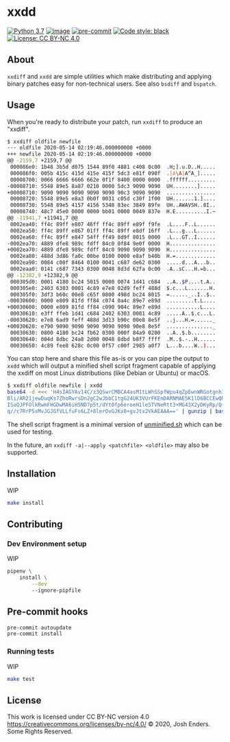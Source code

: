 # xxdd

[![Python 3.7](https://img.shields.io/badge/python-3.7-blue.svg)](https://www.python.org/downloads/release/python-370/)
[![image](https://img.shields.io/pypi/v/pipenv.svg)](https://python.org/pypi/pipenv)
[![pre-commit](https://img.shields.io/badge/pre--commit-enabled-brightgreen?logo=pre-commit&logoColor=white)](https://github.com/pre-commit/pre-commit)
[![Code style: black](https://img.shields.io/badge/code%20style-black-000000.svg)](https://github.com/psf/black)
[![License: CC BY-NC 4.0](https://img.shields.io/badge/License-CC%20BY--NC%204.0-lightgrey.svg)](https://creativecommons.org/licenses/by-nc/4.0/)

## About

`xxdiff` and `xxdd` are simple utilities which make distributing and applying
binary patches easy for non-technical users. See also `bsdiff` and `bspatch`.

## Usage

When you're ready to distribute your patch, run `xxdiff` to produce an
"xxdiff".

```bash
$ xxdiff oldfile newfile
--- oldfile 2020-05-14 02:19:46.000000000 +0000
+++ newfile 2020-05-14 02:19:46.000000000 +0000
@@ -2159,7 +2159,7 @@
 000086e0: 1b48 3b5d d075 1544 89f0 4881 c408 0c00  .H;].u.D..H.....
 000086f0: 005b 415c 415d 415e 415f 5dc3 e81f 090f  .[A\A]A^A_].....
 00008700: 0066 6666 6666 662e 0f1f 8400 0000 0000  .ffffff.........
-00008710: 5548 89e5 8a87 0210 0000 5dc3 9090 9090  UH........].....
+00008710: 9090 9090 9090 9090 9090 90c3 9090 9090  ................
 00008720: 5548 89e5 e8a3 0b0f 0031 c05d c30f 1f00  UH.......1.]....
 00008730: 5548 89e5 4157 4156 5348 83ec 3849 89fe  UH..AWAVSH..8I..
 00008740: 48c7 45e0 0000 0000 bb01 0000 0049 837e  H.E..........I.~
@@ -11941,7 +11941,7 @@
 0002ea40: ff4c 89ff e807 46ff ff4c 89ff e89f f9fe  .L....F..L......
 0002ea50: ff4c 89ff e867 01ff ff4c 89ff e8df 16ff  .L...g...L......
 0002ea60: ff4c 89ff e847 54ff ff49 8d9f 8015 0000  .L...GT..I......
-0002ea70: 4889 dfe8 989c fdff 84c0 0f84 9e0f 0000  H...............
+0002ea70: 4889 dfe8 989c fdff 84c0 9090 9090 9090  H...............
 0002ea80: 488d 3d86 fa0c 00be 0100 0000 e8af b40b  H.=.............
 0002ea90: 0084 c00f 8464 0100 0041 c687 de62 0300  .....d...A...b..
 0002eaa0: 0141 c687 7343 0300 0048 8d3d 62fa 0c00  .A..sC...H.=b...
@@ -12382,9 +12382,9 @@
 000305d0: 0001 4180 bc24 5015 0000 0074 1d41 c684  ..A..$P....t.A..
 000305e0: 2403 6303 0001 4c89 e7e8 02d9 feff 488d  $.c...L.......H.
 000305f0: 3df3 b60c 00e8 c65f 0800 498d bc24 8015  =......_..I..$..
-00030600: 0000 e809 81fd ff84 c074 0a4c 89e7 e89d  .........t.L....
+00030600: 0000 e809 81fd ff84 c090 904c 89e7 e89d  ...........L....
 00030610: e3ff ffeb 1d41 c684 2402 6303 0001 4c89  .....A..$.c...L.
-00030620: e7e8 6ad9 feff 488d 3d13 b90c 00e8 8e5f  ..j...H.=......_
+00030620: e790 9090 9090 9090 9090 9090 90e8 8e5f  ..............._
 00030630: 0800 4180 bc24 fb62 0300 000f 84a9 0200  ..A..$.b........
 00030640: 004d 8dbc 24a8 2d00 0048 8dbd b8f7 ffff  .M..$.-..H......
 00030650: 4c89 fee8 628c 0c00 0f57 c00f 2985 a0f7  L...b....W..)...
```

You can stop here and share this file as-is or you can pipe the output to
`xxdd` which will output a minified shell script fragment capable of applying
the xxdiff on most Linux distributions (like Debian or Ubuntu) or macOS.

```bash
$ xxdiff oldfile newfile | xxdd
base64 -d <<< 'H4sIAGYAv14C/z3QSwrCMBCA4asM1tLWhSSpfWpu4qZpEwnWRGotgnh3ic509X8Qm
Bli/AR21jewDuqKs7ZhoRwrsDn2gC2wJbbC1tgG24UK3VUrFKEnDARNMAE5K1lD6BCCEwQhJxwIBaEkV
ISaQJPFOlkRwmFHGDwMA6iH5ND7p5t/dYt0fp6eroeH1le5TVNeRtt3+MG43X2yDKyRp/Q+WTcbiBVsz
q//c7RrP5sMvJGJGfVLLfuFs6LZ+8lerOvGJKx0+gvJtx2VkAEAAA==' | gunzip | bash
```

The shell script fragment is a minimal version of [unminified.sh](unminified.sh)
which can be used for testing.

In the future, an `xxdiff -a|--apply <patchfile> <oldfile>` may also be supported.

## Installation

WIP

```bash
make install
```

## Contributing

### Dev Environment setup

WIP

```bash
pipenv \
    install \
        --dev
        --ignore-pipfile

```

## Pre-commit hooks

```bash
pre-commit autoupdate
pre-commit install
```

### Running tests

WIP

```bash
make test
```

## License

This work is licensed under CC BY-NC version 4.0 https://creativecommons.org/licenses/by-nc/4.0/
© 2020, Josh Enders. Some Rights Reserved.
